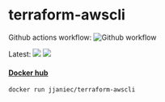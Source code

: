 # terraform-awscli

Github actions workflow: ![Github workflow](https://github.com/jjaniec/oci-container-images-factory/actions/workflows/terraform-awscli.yml/badge.svg)

Latest: ![](https://img.shields.io/docker/v/jjaniec/terraform-awscli?arch=amd64&sort=date)
![](https://img.shields.io/docker/pulls/jjaniec/terraform-awscli.svg)

#### [Docker hub](https://hub.docker.com/repository/docker/jjaniec/terraform-awscli)

```bash
docker run jjaniec/terraform-awscli
```
